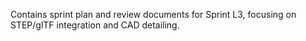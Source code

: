 Contains sprint plan and review documents for Sprint L3, focusing on STEP/glTF integration and CAD detailing.
